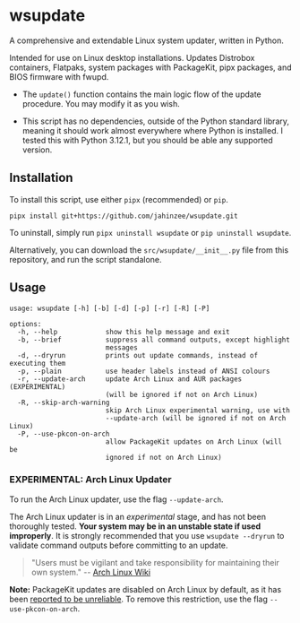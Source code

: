 # wsupdate

A comprehensive and extendable Linux system updater, written in
Python.

Intended for use on Linux desktop installations. Updates Distrobox
containers, Flatpaks, system packages with PackageKit, pipx
packages, and BIOS firmware with fwupd.

- The `update()` function contains the main logic flow of the
  update procedure. You may modify it as you wish.

- This script has no dependencies, outside of the Python standard
  library, meaning it should work almost everywhere where Python
  is installed. I tested this with Python 3.12.1, but you should
  be able any supported version.

## Installation

To install this script, use either `pipx` (recommended) or `pip`.

```
pipx install git+https://github.com/jahinzee/wsupdate.git
```

To uninstall, simply run `pipx uninstall wsupdate` or
`pip uninstall wsupdate`.

Alternatively, you can download the `src/wsupdate/__init__.py`
file from this repository, and run the script standalone.

## Usage

```
usage: wsupdate [-h] [-b] [-d] [-p] [-r] [-R] [-P]

options:
  -h, --help            show this help message and exit
  -b, --brief           suppress all command outputs, except highlight
                        messages
  -d, --dryrun          prints out update commands, instead of executing them
  -p, --plain           use header labels instead of ANSI colours
  -r, --update-arch     update Arch Linux and AUR packages (EXPERIMENTAL)
                        (will be ignored if not on Arch Linux)
  -R, --skip-arch-warning
                        skip Arch Linux experimental warning, use with
                        --update-arch (will be ignored if not on Arch Linux)
  -P, --use-pkcon-on-arch
                        allow PackageKit updates on Arch Linux (will be
                        ignored if not on Arch Linux)
```

### EXPERIMENTAL: Arch Linux Updater

To run the Arch Linux updater, use the flag `--update-arch`.

The Arch Linux updater is in an *experimental* stage, and has not been
thoroughly tested. **Your system may be in an unstable state if used
improperly**. It is strongly recommended that you use
`wsupdate --dryrun` to validate command outputs before committing to
an update.

> "Users must be vigilant and take responsibility for maintaining their own system."
> -- [Arch Linux Wiki](https://wiki.archlinux.org/title/System_maintenance#Upgrading_the_system)

**Note:** PackageKit updates are disabled on Arch Linux by default,
as it has been [reported to be unreliable](https://www.reddit.com/r/archlinux/comments/139f49o/hows_packagekit_support_nowadays/jj39otc/).
To remove this restriction, use the flag `--use-pkcon-on-arch`.